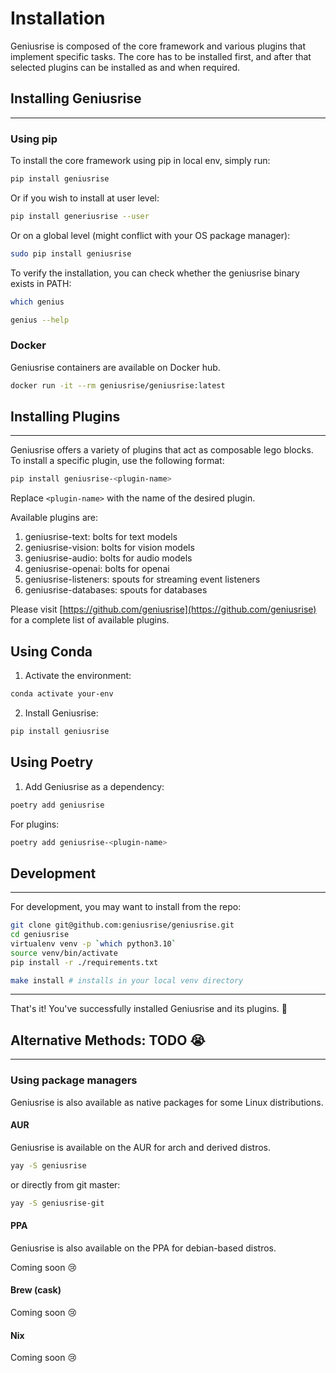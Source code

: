 # Installation

Geniusrise is composed of the core framework and various plugins that implement specific tasks.
The core has to be installed first, and after that selected plugins can be installed as and when required.

## Installing Geniusrise

---

### Using pip

To install the core framework using pip in local env, simply run:

```bash
pip install geniusrise
```

Or if you wish to install at user level:

```bash
pip install generiusrise --user
```

Or on a global level (might conflict with your OS package manager):

```bash
sudo pip install geniusrise
```

To verify the installation, you can check whether the geniusrise binary exists in PATH:

```bash
which genius

genius --help
```

### Docker

Geniusrise containers are available on Docker hub.

```bash
docker run -it --rm geniusrise/geniusrise:latest
```

## Installing Plugins

---

Geniusrise offers a variety of plugins that act as composable lego blocks. To install a specific plugin, use the following format:

```bash
pip install geniusrise-<plugin-name>
```

Replace `<plugin-name>` with the name of the desired plugin.

Available plugins are:

1. geniusrise-text: bolts for text models
2. geniusrise-vision: bolts for vision models
3. geniusrise-audio: bolts for audio models
4. geniusrise-openai: bolts for openai
5. geniusrise-listeners: spouts for streaming event listeners
6. geniusrise-databases: spouts for databases

Please visit [https://github.com/geniusrise](https://github.com/geniusrise) for a complete list of available plugins.

## Using Conda

1. Activate the environment:

```bash
conda activate your-env
```

2. Install Geniusrise:

```bash
pip install geniusrise
```

## Using Poetry

1. Add Geniusrise as a dependency:

```bash
poetry add geniusrise
```

For plugins:

```bash
poetry add geniusrise-<plugin-name>
```

## Development

---

For development, you may want to install from the repo:

```bash
git clone git@github.com:geniusrise/geniusrise.git
cd geniusrise
virtualenv venv -p `which python3.10`
source venv/bin/activate
pip install -r ./requirements.txt

make install # installs in your local venv directory
```

---

That's it! You've successfully installed Geniusrise and its plugins. 🎉

## Alternative Methods: TODO 😭

---

### Using package managers

Geniusrise is also available as native packages for some Linux distributions.

#### AUR

Geniusrise is available on the AUR for arch and derived distros.

```bash
yay -S geniusrise
```

or directly from git master:

```bash
yay -S geniusrise-git
```

#### PPA

Geniusrise is also available on the PPA for debian-based distros.

Coming soon 😢

#### Brew (cask)

Coming soon 😢

#### Nix

Coming soon 😢
